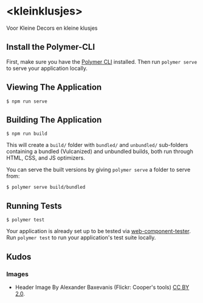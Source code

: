 # &lt;kleinklusjes&gt;

Voor Kleine Decors en kleine klusjes

## Install the Polymer-CLI

First, make sure you have the [Polymer CLI](https://www.npmjs.com/package/polymer-cli) installed. Then run `polymer serve` to serve your application locally.

## Viewing The Application

```
$ npm run serve
```

## Building The Application

```
$ npm run build
```

This will create a `build/` folder with `bundled/` and `unbundled/` sub-folders
containing a bundled (Vulcanized) and unbundled builds, both run through HTML,
CSS, and JS optimizers.

You can serve the built versions by giving `polymer serve` a folder to serve
from:

```
$ polymer serve build/bundled
```

## Running Tests

```
$ polymer test
```

Your application is already set up to be tested via [web-component-tester](https://github.com/Polymer/web-component-tester). Run `polymer test` to run your application's test suite locally.


## Kudos

### Images
- Header Image By Alexander Baxevanis (Flickr: Cooper's tools) [CC BY 2.0](http://creativecommons.org/licenses/by/2.0).
